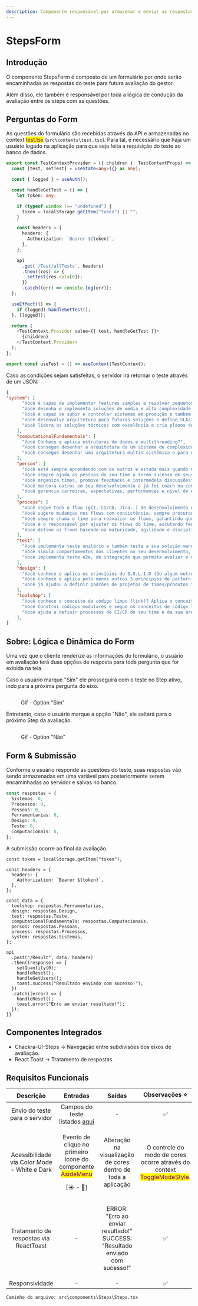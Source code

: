 ```yaml
---
description: Componente responsável por armazenar e enviar as respostas do teste.
---
```


# StepsForm

## Introdução

O componente StepsForm é composto de um formulário por onde serão encaminhadas as respostas do teste para futura avaliação do gestor.

Além disso, ele também é responsável por toda a lógica de condução da avaliação entre os steps com as questões.

## Perguntas do Form

As questões do formulário são recebidas através da API e armazenadas no context <mark style="color:purple;">test.tsx</mark> (`src\contexts\test.tsx`). Para tal, é necessário que haja um usuário logado na aplicação para que seja feita a requisição do teste ao banco de dados.

```typescript
export const TestContextProvider = ({ children }: TestContextProps) => {
  const [test, setTest] = useState<any>({} as any);

  const { logged } = useAuth();

  const handleGetTest = () => {
    let token: any;

    if (typeof window !== "undefined") {
      token = localStorage.getItem("token") || "";
    }

    const headers = {
      headers: {
        Authorization: `Bearer ${token}`,
      },
    };

    api
      .get(`/Test/allTests`, headers)
      .then((res) => {
        setTest(res.data[0]);
      })
      .catch((err) => console.log(err));
  };

  useEffect(() => {
    if (logged) handleGetTest();
  }, [logged]);

  return (
    <TestContext.Provider value={{ test, handleGetTest }}>
      {children}
    </TestContext.Provider>
  );
};

export const useTest = () => useContext(TestContext);
```

Caso as condições sejam satisfeitas, o servidor irá retornar o teste através de um JSON:

```json
{
"system": [
      "Você é capaz de implementar features simples e resolver pequenos bugs dentro da sua squad?",
      "Você desenha e implementa soluções de média e alta complexidade reduzindo débitos técnicos do time?",
      "Você é capaz de subir e controlar sistemas em produção e também monitora a qualidade olhando para SLAs?",
      "Você desenvolve arquitetura para futuras soluções e define SLAs?",
      "Você lidera as soluções técnicas com excelência e cria planos de contingências?"
    ],
    "computationalFundamentals": [
      "Você Conhece e aplica estruturas de dados e multithreading?",
      "Você consegue desenhar a arquitetura de um sistema de complexidade média a alta",
      "Você consegue desenhar uma arquitetura multis sistêmica e para múltiplos times"
    ],
    "person": [
      "Você está sempre aprendendo com os outros e estuda mais quando necessário?",
      "Você sempre ajuda as pessoas do seu time a terem sucesso em seus desafios",
      "Você organiza times, promove feedbacks e intermedeia discussões",
      "Você mentora outros em seu desenvolvimento e já foi coach na construção de PDI",
      "Você gerencia carreiras, expectativas, performances e nível de engajamento do seu time"
    ],
    "process": [
      "Você segue todo o flow (git, CI/CD, Jira..) de desenvolvimento entregando features consistentes em produção?",
      "Você sugere mudanças nos flows com consistência, sempre procurando caminhos para melhorar",
      "Você sempre chama o time para reavaliar os flows, garantindo que todos entendam os benefícios e impactos",
      "Você é o responsável por ajustar os flows do time, escutando feedbacks e guiando através das mudanças",
      "Você define os flows baseado na maturidade, agilidade e disciplina do time"
    ],
    "test": [
      "Você implementa teste unitário e também testa a sua solução manualmente considerando as definições do produto?",
      "Você simula comportamentos dos clientes no seu desenvolvimento, testa além do caminho feliz e analisa o impacto das mudanças",
      "Você implementa teste e2e, de integração que permita avaliar e monitorar o produto"
    ],
    "design": [
      "Você conhece e aplica os princípios do S.O.L.I.D (Ou algum outro pattern definido pelo seu chapter Manager) no seu código?",
      "Você conhece e aplica pelo menos outros 3 princípios de pattern no seu código e ajuda seus colegas de time a escolherem qual o melhor para a solução do problema",
      "Você já ajudou a definir padrões de projetos de times/produtos fora do seu time"
    ],
    "toolshop": [
      "Você conhece o conceito de código limpo (link)? Aplica o conceito em pelo menos 50% do seu código? Conhece e desenvolve seguindo os nossos processos de CI/CD?https://petlove.atlassian.net/wiki/spaces/TEC/pages/351666200/Playbook",
      "Você Constrói códigos modulares e segue os conceitos de código limpo em 80% do seu código?",
      "Você ajuda a definir processos de CI/CD do seu time e da sua área? Ensina seus colegas a importância de um código limpo e cobra isso nos PRs que revisa?"
    ],
}
```

## Sobre: Lógica e Dinâmica do Form&#x20;

Uma vez que o cliente renderize as informações do formulário, o usuário em avaliação terá duas opções de resposta para toda pergunta que for exibida na tela.

Caso o usuário marque "Sim" ele prosseguirá com o teste no Step ativo, indo para a próxima pergunta do eixo.

<figure><img src="../../.gitbook/assets/Interview-e-mais-4-páginas-Pessoal-—-Microsoft_-Edge-2022-10-20-22-45-52.gif" alt=""><figcaption><p>Gif - Option "Sim"</p></figcaption></figure>

Entretanto, caso o usuário marque a opção "Não", ele saltará para o próximo Step da avaliação.

<figure><img src="../../.gitbook/assets/Interview-e-mais-4-páginas-Pessoal-—-Microsoft_-Edge-2022-10-20-22-46-13.gif" alt=""><figcaption><p>Gif - Option "Não"</p></figcaption></figure>

## Form & Submissão

Conforme o usuário responde as questões do teste, suas respostas vão sendo armazenadas em uma variável para posteriormente serem encaminhadas ao servidor e salvas no banco.

```typescript
const respostas = {
  Sistemas: 0,
  Processos: 0,
  Pessoas: 0,
  Ferramentarias: 0,
  Design: 0,
  Teste: 0,
  Computacionais: 0,
};
```

A submissão ocorre ao final da avaliação.

```tsx
const token = localStorage.getItem("token");

const headers = {
  headers: {
    Authorization: `Bearer ${token}`,
  },
};

const data = {
  toolshop: respostas.Ferramentarias,
  design: respostas.Design,
  test: respostas.Teste,
  computationalFundamentals: respostas.Computacionais,
  person: respostas.Pessoas,
  process: respostas.Processos,
  system: respostas.Sistemas,
};

api
  .post("/Result", data, headers)
  .then((response) => {
    setQuantity(0);
    handleReset();
    handleGetUsers();
    toast.success("Resultado enviado com sucesso!");
  })
  .catch((error) => {
    handleReset();
    toast.error("Erro ao enviar resultado!");
  });
}}
```

## Componentes Integrados

* Chackra-UI-Steps -> Navegação entre subdivisões dos eixos de avaliação.
* React Toast -> Tratamento de respostas.

## Requisitos Funcionais

|                   Descrição                  |                                                       Entradas                                                      |                                         Saídas                                         |                                               Observações ⭐                                               |
| :------------------------------------------: | :-----------------------------------------------------------------------------------------------------------------: | :------------------------------------------------------------------------------------: | :-------------------------------------------------------------------------------------------------------: |
|        Envio do teste para o servidor        |                           Campos do teste listados [aqui](stepsform.md#form-and-submissao)                          |                                            -                                           |                                                     ✅                                                     |
| Acessibilidade via Color Mode - White e Dark | <p>Evento de clique no primeiro ícone do componente <mark style="color:purple;">AsideMenu</mark></p><p>[☀ - 🌙]</p> |              Alteração na visualização de cores dentro de toda a aplicação             | O controle do modo de cores ocorre através do context <mark style="color:purple;">ToggleModeStyle</mark>. |
|    Tratamento de respostas via ReactToast    |                                                          -                                                          | <p>ERROR: "Erro ao enviar resultado!"<br>SUCCESS: "Resultado enviado com sucesso!"</p> |                                                     ✅                                                     |
|                Responsividade                |                                                          -                                                          |                                            -                                           |                                                     ✅                                                     |

```
Caminho do arquivo: src\components\Steps\Steps.tsx
```

